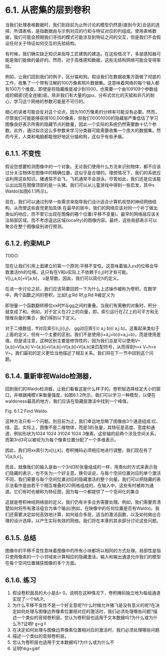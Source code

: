

<!--
 * @version:
 * @Author: steven
 * @Date: 2020-06-27 19:08:10
 * @LastEditors: steven
 * @LastEditTime: 2020-06-27 19:08:27
 * @Description:
-->
# 6.1. 从密集的层到卷积

当我们处理表格数据时，我们到目前为止所讨论的模型仍然是(直到今天)合适的选择。所谓表格，是指数据由与示例对应的行和与特征对应的列组成。使用表格数据，我们可能会预期我们寻找的模式可能涉及到特征之间的交互，但是我们不会假设任何关于特征如何交互的先验结构。

有时候，我们确实缺乏知识来指导工匠建筑的建造。在这些情况下，多层感知器可能是我们能做的最好的。然而，对于高维感知数据，这些无结构网络可能会变得笨拙。

例如，让我们回到我们的例子，区分猫和狗。假设我们在数据收集方面做了彻底的工作，收集了一个带有注解的100万像素照片数据集。这意味着网络的每个输入都有100万个维度。即使是将隐藏维度减少到1000，也需要一个由109109个参数组成的稠密(完全连接)层。除非我们有大量的gpu、分布式优化的天赋和非凡的耐心，学习这个网络的参数可能是不可行的。

细心的读者可能会反对这个论点，因为100万像素的分辨率可能没有必要。然而，尽管我们可能能够获得100,000像素，但我们10001000的隐藏层严重低估了学习图像良好表示所需的隐藏节点的数量，因此一个实际的系统仍然需要数十亿个参数。此外，通过拟合这么多参数来学习分类器可能需要收集一个庞大的数据集。然而今天，人类和电脑都能很好地区分猫和狗，这似乎有些矛盾。

## 6.1.1. 不变性

假设您想要检测图像中的一个对象。无论我们使用什么方法来识别物体，都不应该过分关注物体在图像中的精确位置，这似乎是合理的。理想情况下，我们的系统应该利用这些知识。猪通常不会飞，飞机通常不会游泳。尽管如此，我们还是应该能认出出现在图像顶部的是一头猪。我们可以从儿童游戏中得到一些启发，其中s Waldo(如图6.1.1所示)。

现在，我们可以通过列举一些需求来指导我们设计适合计算机视觉的神经网络结构，从而使这些直觉更加具体:在最早的层中，我们的网络应该对同一个补丁做出类似的响应，而不管它出现在图像的哪个位置(平移不变量)。最早的网络层应该关注局部区域，而不考虑遥远区域(locality)的图像内容。最终，这些局部表示可以聚合在整个图像级别进行预测。

## 6.1.2. 约束MLP

TODO:

现在让我们引用上面建立的第一个原则:平移不变性。这意味着输入xx的位移会导致激活hh的位移。这只有在V和u实际上不依赖于(i,j)时才有可能。V[i,j,a,b]=V[a,b]， u是常数。因此，我们可以简化h的定义。

在进一步讨论之前，我们应该简要回顾一下为什么上述操作被称为卷积。在数学中，两个函数之间的卷积，比如f,g:Rd Rf,g:Rd R被定义为

即测量一个函数翻转移位xx时ff与gg之间的重叠。当我们有离散的对象时，积分就变成了和。例如，对于定义在22上的向量，即。索引运行在ZZ上的可平方和无限维向量的集合，我们得到以下定义。

对于二维数组，ff对应索引(i,j)(i,j)， gg对应索引(i a,j b)(i a,j b)。这看起来类似于上面的定义，但有一个主要的区别。我们不是使用(i+a,j+b)(i+a,j+b)，而是使用差值。但是请注意，这种区别主要是修饰性的，因为我们总是可以使用V~[a,b]=V[a,b] V~[a,b]=V[a,b]=V[a,b]=V[a,b]来匹配符号，从而得到h=x V~h=x V~。我们最初的定义更恰当地描述了相互关系。我们将在下一节中回到这个问题。

## 6.1.4. 重新审视Waldo检测器，
回到我们的Waldo检测器，让我们看看这是什么样子的。卷积层选择给定大小的窗口，并根据掩模V来衡量强度，如图6.1.2所示。我们可以学习一种模型，以便在waldoness最高的地方，我们应该在隐藏层激活中找到一个峰值。

Fig. 6.1.2 Find Waldo.

这种方法只有一个问题。到目前为止，我们幸运地忽略了图像由3个通道组成:红、绿、蓝。实际上，图像不是二维物体，而是3阶张量，其特征是高度、宽度和通道，例如形状为1024 1024 31024 1024 3像素。这些轴的前两个涉及空间关系，而第3rd3可以被视为为每个像素位置分配了一个多维表示。

因此，我们将xx索引为x[i,j,k]。卷积掩码必须相应地进行调整。我们现在有了V[a,b,c]。

而且，就像我们的输入是由一个3rd3阶张量组成的一样，用类似的方式来表示我们隐藏的表示，也不失为一个好主意。换句话说，与每个空间位置对应的单个激活不同，我们需要与每个空间位置对应的隐藏激活的整个向量。我们可以把隐藏的表示法看作是由若干个相互堆叠的2D网格组成的。在输入中，这些有时被称为通道。它们有时也被称为特征图，因为每一个都提供了一个空间化的集合

这就是卷积神经网络层的定义。我们仍有许多业务需要处理。例如，我们需要弄清楚如何将所有激活组合为单个输出(例如，在映像中的任何位置是否有Waldo)。我们还需要决定如何高效地计算，如何组合多层，适当的激活函数，以及如何做出合理的设计选择，以产生实际有效的网络。我们将在本章的其余部分讨论这些问题。

## 6.1.5. 总结
图像中的平移不变性意味着图像中的所有小块都将以相同的方式处理。局部性是指只使用像素的一个小邻域来计算相应的隐藏激活。输入和输出通道允许我们的模型在每个空间位置捕获图像的多个方面。

## 6.1.6. 练习

1. 假设卷积面具的大小是Δ= 0。说明在这种情况下，卷积掩码独立地为每组通道实现了一个MLP。
2. 为什么平移不变性不是一个好主意呢?什么时候允许猪飞是没有意义的呢?在决定如何处理与图像边界像素位置相对应的激活时，我们必须处理哪些问题?描述一个类似的音频卷积层。您认为卷积层也适用于文本数据吗?为什么或为什么不?证明f g=g f
3. 在决定如何处理与图像边界像素位置相对应的激活时，我们必须处理哪些问题
4. 描述一个类似的音频卷积层。
5. 您认为卷积层也适用于文本数据吗?为什么或为什么不
6. 证明f⊛g=g⊛f


